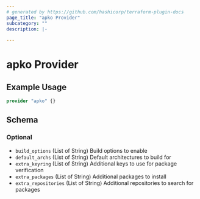 ```yaml
---
# generated by https://github.com/hashicorp/terraform-plugin-docs
page_title: "apko Provider"
subcategory: ""
description: |-
  
---
```


# apko Provider



## Example Usage

```terraform
provider "apko" {}
```

<!-- schema generated by tfplugindocs -->
## Schema

### Optional

- `build_options` (List of String) Build options to enable
- `default_archs` (List of String) Default architectures to build for
- `extra_keyring` (List of String) Additional keys to use for package verification
- `extra_packages` (List of String) Additional packages to install
- `extra_repositories` (List of String) Additional repositories to search for packages
